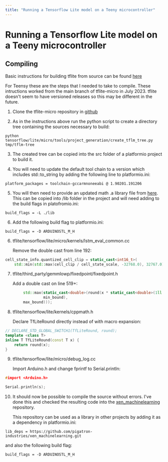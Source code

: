 ```yaml
---
title: "Running a Tensorflow Lite model on a Teeny microcontroller"
---
```

# Running a Tensorflow Lite model on a Teeny microcontroller


## Compiling

Basic instructions for building tflite from source can be found [here](https://github.com/tensorflow/tflite-micro/blob/main/tensorflow/lite/micro/docs/new_platform_support.md) 

For Teensy these are the steps that I needed to take to compile. These intructions worked from the main branch of tflite-micro in July 2023. tflite doesn't seem to have versioned releases so this may be different in the future. 

1. Clone the tflite-micro repository in [github](https://github.com/tensorflow/tflite-micro/tree/main)

2. As in the instructions above run the python script to create a directory tree containing the sources necessary to build:

```
python tensorflow/lite/micro/tools/project_generation/create_tflm_tree.py tmp/tflm-tree
```

3. The created tree can be copied into the src folder of a platformio project to build it.

4. You will need to update the default tool chain to a version which includes std::to_string by adding the following line to platformio.ini:

```
platform_packages = toolchain-gccarmnoneeabi @ 1.90201.191206
```

5. You will then need to provide an updated math .a library file from [here](https://github.com/ARM-software/CMSIS_4/blob/master/CMSIS/Lib/GCC/libarm_cortexM7lfsp_math.a). 
This can be copied into /lib folder in the project and will need adding to the build flags in platofromio.ini:

```
build_flags = -L ./lib
```

6. Add the following build flag to platformio.ini:

```
build_flags = -D ARDUINOSTL_M_H
```

6. tflite/tensorflow/lite/micro/kernels/lstm_eval_common.cc

    Remove the double cast from line 192:
```c++
cell_state_info.quantized_cell_clip = static_cast<int16_t>(
    std::min(std::max(cell_clip / cell_state_scale, -32768.0), 32767.0));
```

7. tflite/third_party/gemmlowp/fixedpoint/fixedpoint.h

    Add a double cast on line 519+:
```c++
        std::max(static_cast<double>(round(x * static_cast<double>(1ll << kFractionalBits))),
                 min_bound),
        max_bound)));
```

8. tflite/tensorflow/lite/kernels/cppmath.h

    Declare TfLiteRound directly instead of with macro expansion:
```c++
// DECLARE_STD_GLOBAL_SWITCH1(TfLiteRound, round);
template <class T>                                
inline T TfLiteRound(const T x) {                    
    return round(x); 
}
```

9. tflite/tensorflow/lite/micro/debug_log.cc

    Import Arduino.h and change fprintf to Serial.println:
```c++
#import <Arduino.h>
```
```c++
Serial.println(s);
```

10. It should now be possible to compile the source without errors. I've done this and checked the resulting code into the [xen_machinelearning](https://github.com/pigatron-industries/xen_machinelearning) repository.

    This repository can be used as a library in other projects by adding it as a dependency in platformio.ini:

```
lib_deps = https://github.com/pigatron-industries/xen_machinelearning.git
```

and also the following build flag:

```
build_flags = -D ARDUINOSTL_M_H
```


